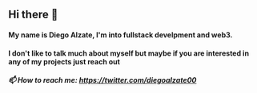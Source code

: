 ## Hi there 👋
#### My name is Diego Alzate, I'm into fullstack develpment and web3.
#### I don't like to talk much about myself but maybe if you are interested in any of my projects just reach out
##### 📫 How to reach me: https://twitter.com/diegoalzate00
<!--
**diegoalzate/diegoalzate** is a ✨ _special_ ✨ repository because its `README.md` (this file) appears on your GitHub profile.

Here are some ideas to get you started:

- 🔭 I’m currently working on ...
- 🌱 I’m currently learning ...
- 👯 I’m looking to collaborate on ...
- 🤔 I’m looking for help with ...
- 💬 Ask me about ...
- 📫 How to reach me: ...
- 😄 Pronouns: ...
- ⚡ Fun fact: ...
-->
